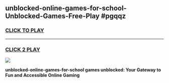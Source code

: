 
## unblocked-online-games-for-school-Unblocked-Games-Free-Play #pgqqz
<h3>
<a href="https://us.freeplayer.one?title=unblocked-online-games-for-school&ref=9M">CLICK TO PLAY</a></h3>
<hr>

<h3>
<a href="https://us.freeplayer.one?title=unblocked-online-games-for-school&ref=9M">CLICK 2 PLAY</a>
  
</h3>

<a href="https://us.freeplayer.one?title=unblocked-online-games-for-school&ref=9M"><img src="https://clearcache.store/games.png"></a>


**unblocked-online-games-for-school games unblocked: Your Gateway to Fun and Accessible Online Gaming**
